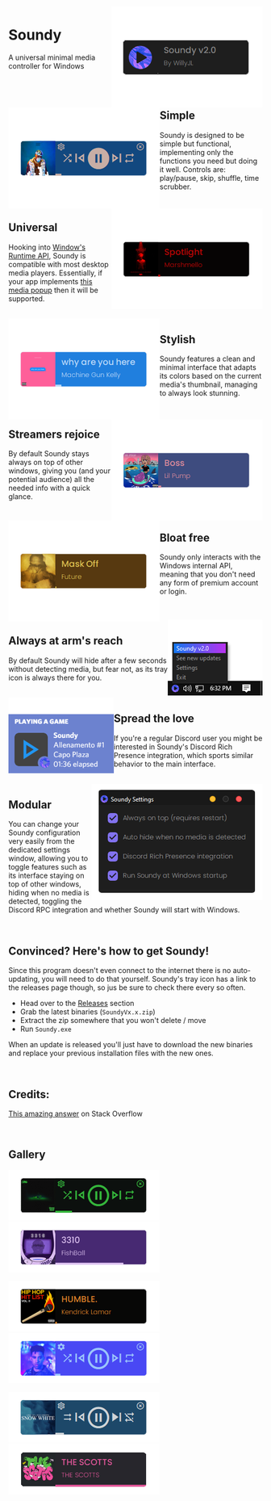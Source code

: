 <img align="right" src=".github/images/Soundy.png">

# Soundy
A universal minimal media controller for Windows

<br />
<br />



<img align="left" src=".github/images/Rockstar.png">

## Simple
Soundy is designed to be simple but functional, implementing only the functions you need but doing it well. Controls are: play/pause, skip, shuffle, time scrubber.

<br />



<img align="right" src=".github/images/Spotlight.png">

## Universal
Hooking into [Window's Runtime API](https://docs.microsoft.com/en-us/uwp/api/windows.media.control.globalsystemmediatransportcontrolssession), Soundy is compatible with most desktop media players. Essentially, if your app implements [this media popup](https://i.stack.imgur.com/Wr78Q.png) then it will be supported.

<br />



<img align="left" src=".github/images/WhyAreYouHere.png">

## Stylish
Soundy features a clean and minimal interface that adapts its colors based on the current media's thumbnail, managing to always look stunning.

<br />



<img align="right" src=".github/images/Boss.png">

## Streamers rejoice
By default Soundy stays always on top of other windows, giving you (and your potential audience) all the needed info with a quick glance.

<br />



<img align="left" src=".github/images/MaskOff.png">

## Bloat free
Soundy only interacts with the Windows internal API, meaning that you don't need any form of premium account or login.

<br />
<br />



<img align="right" src=".github/images/TrayIcon.png">

## Always at arm's reach
By default Soundy will hide after a few seconds without detecting media, but fear not, as its tray icon is always there for you.

<br />



<img align="left" src=".github/images/DiscordRPC.png">

## Spread the love
If you're a regular Discord user you might be interested in Soundy's Discord Rich Presence integration, which sports similar behavior to the main interface.

<br />



<img align="right" src=".github/images/Settings.png">

## Modular
You can change your Soundy configuration very easily from the dedicated settings window, allowing you to toggle features such as its interface staying on top of other windows, hiding when no media is detected, toggling the Discord RPC integration and whether Soundy will start with Windows.

<br />



## Convinced? Here's how to get Soundy!
Since this program doesn't even connect to the internet there is no auto-updating, you will need to do that yourself. Soundy's tray icon has a link to the releases page though, so jus be sure to check there every so often.

 - Head over to the [Releases](https://github.com/Willy-JL/soundy/releases) section
 - Grab the latest binaries (`SoundyVx.x.zip`)
 - Extract the zip somewhere that you won't delete / move
 - Run `Soundy.exe`

When an update is released you'll just have to download the new binaries and replace your previous installation files with the new ones.


<br />

## Credits:
[This amazing answer](https://stackoverflow.com/a/66037406) on Stack Overflow


<br />

## Gallery

![](.github/images/GTG.png)
![](.github/images/3310.png)

![](.github/images/HUMBLE.png)
![](.github/images/iSpy.png)

![](.github/images/SnowWhite.png)
![](.github/images/TheScotts.png)
